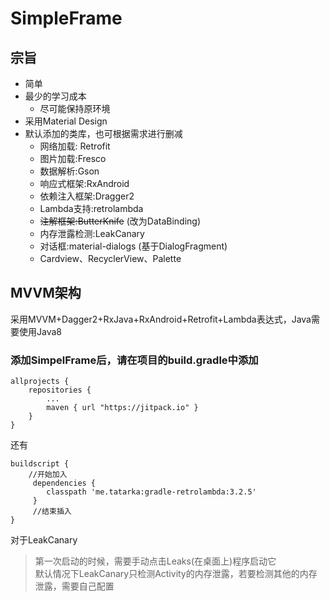 # SimpleFrame #
## 宗旨 ##
- 简单
- 最少的学习成本
	- 尽可能保持原环境
- 采用Material Design
- 默认添加的类库，也可根据需求进行删减
	- 网络加载: Retrofit
	- 图片加载:Fresco
	- 数据解析:Gson
	- 响应式框架:RxAndroid
	- 依赖注入框架:Dragger2
	- Lambda支持:retrolambda  
	- <s>注解框架:ButterKnife</s> (改为DataBinding)
	- 内存泄露检测:LeakCanary
	- 对话框:material-dialogs (基于DialogFragment)
	- Cardview、RecyclerView、Palette

## MVVM架构 ##
采用MVVM+Dagger2+RxJava+RxAndroid+Retrofit+Lambda表达式，Java需要使用Java8
	
### 添加SimpelFrame后，请在项目的build.gradle中添加  

	allprojects {
    	repositories {
    	    ...
    	    maven { url "https://jitpack.io" }
    	}
	}

还有

	buildscript {
		//开始加入
		 dependencies {
		 	classpath 'me.tatarka:gradle-retrolambda:3.2.5'
		 }
		 //结束插入
	}

对于LeakCanary  
> 第一次启动的时候，需要手动点击Leaks(在桌面上)程序启动它  
> 默认情况下LeakCanary只检测Activity的内存泄露，若要检测其他的内存泄露，需要自己配置